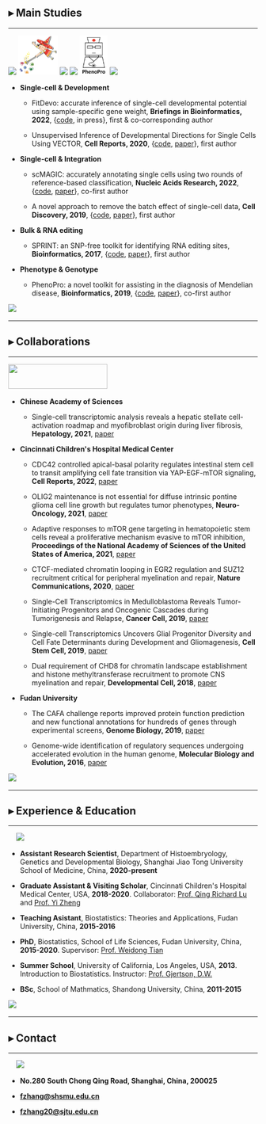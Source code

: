 ## ▸ Main Studies

---------------------------------------


<p float="left">
<img src="https://gitee.com/jumphone/public/raw/master/img/logo.png" height="80"/></a>
<img src="https://github.com/Drizzle-Zhang/scMAGIC/raw/main/figures/Logo.png" height="80">
<img src="https://github.com/jumphone/BEER/raw/master/DATA/Vector_LOGO.png" height="80">
<img src="https://github.com/jumphone/BEER/raw/master/DATA/BEER_LOGO.png" height="80">
<img src="https://github.com/jumphone/PhenoPro/raw/master/IMG/LOGO.png" height="80">
<img src="https://github.com/jumphone/SPRINT/raw/master/data/LOGO.png?raw=true" height="80">
</p>


* **Single-cell & Development**

   * FitDevo: accurate inference of single-cell developmental potential using sample-specific gene weight, **Briefings in Bioinformatics, 2022**, {[code](https://github.com/jumphone/FitDevo), in press}, first & co-corresponding author

   * Unsupervised Inference of Developmental Directions for Single Cells Using VECTOR, **Cell Reports, 2020**, {[code](https://github.com/jumphone/Vector), [paper](https://doi.org/10.1016/j.celrep.2020.108069)}, first author

* **Single-cell & Integration**

  * scMAGIC: accurately annotating single cells using two rounds of reference-based classification, **Nucleic Acids Research, 2022**, {[code](https://github.com/TianLab-Bioinfo/scMAGIC), [paper](https://doi.org/10.1093/nar/gkab1275)}, co-first author
  
   * A novel approach to remove the batch effect of single-cell data, **Cell Discovery, 2019**, {[code](https://github.com/jumphone/BEER), [paper](https://doi.org/10.1038/s41421-019-0114-x)}, first author
   
* **Bulk & RNA editing**

  * SPRINT: an SNP-free toolkit for identifying RNA editing sites, **Bioinformatics, 2017**, {[code](https://github.com/jumphone/SPRINT), [paper](https://doi.org/10.1093/bioinformatics/btx473)}, first author

* **Phenotype & Genotype**

  * PhenoPro: a novel toolkit for assisting in the diagnosis of Mendelian disease, **Bioinformatics, 2019**, {[code](https://github.com/jumphone/PhenoPro), [paper](https://doi.org/10.1093/bioinformatics/btz100)}, co-first author

<img src="https://fzhang.bioinfo-lab.com/img/white.png" height="50">

---------------------------------------

## ▸ Collaborations

---------------------------------------

<img src="https://fzhang.bioinfo-lab.com/img/colla_logo.png" width="200" height="50">

* **Chinese Academy of Sciences**
  
  * Single-cell transcriptomic analysis reveals a hepatic stellate cell-activation roadmap and myofibroblast origin during liver fibrosis, **Hepatology, 2021**, [paper](https://doi.org/10.1002/hep.31987)


* **Cincinnati Children's Hospital Medical Center**
  
  * CDC42 controlled apical-basal polarity regulates intestinal stem cell to transit amplifying cell fate transition via YAP-EGF-mTOR signaling, **Cell Reports, 2022**, [paper](https://doi.org/10.1016/j.celrep.2021.110009)

  * OLIG2 maintenance is not essential for diffuse intrinsic pontine glioma cell line growth but regulates tumor phenotypes, **Neuro-Oncology, 2021**, [paper](https://doi.org/10.1093/neuonc/noab016)

  * Adaptive responses to mTOR gene targeting in hematopoietic stem cells reveal a proliferative mechanism evasive to mTOR inhibition, **Proceedings of the National Academy of Sciences of the United States of America, 2021**, [paper](https://www.pnas.org/content/118/1/e2020102118)
 
  * CTCF-mediated chromatin looping in EGR2 regulation and SUZ12 recruitment critical for peripheral myelination and repair, **Nature Communications, 2020**, [paper](https://doi.org/10.1038/s41467-020-17955-2)

  * Single-Cell Transcriptomics in Medulloblastoma Reveals Tumor-Initiating Progenitors and Oncogenic Cascades during Tumorigenesis and Relapse, **Cancer Cell, 2019**, [paper](https://doi.org/10.1016/j.ccell.2019.07.009)

  * Single-cell Transcriptomics Uncovers Glial Progenitor Diversity and Cell Fate Determinants during Development and Gliomagenesis, **Cell Stem Cell, 2019**, [paper](https://doi.org/10.1016/j.stem.2019.03.006)

  * Dual requirement of CHD8 for chromatin landscape establishment and histone methyltransferase recruitment to promote CNS myelination and repair, **Developmental Cell, 2018**, [paper](https://doi.org/10.1016/j.devcel.2018.05.022)


* **Fudan University**

  * The CAFA challenge reports improved protein function prediction and new functional annotations for hundreds of genes through experimental screens, **Genome Biology, 2019**, [paper](https://doi.org/10.1186/s13059-019-1835-8)

  * Genome-wide identification of regulatory sequences undergoing accelerated evolution in the human genome, **Molecular Biology and Evolution, 2016**, [paper](https://doi.org/10.1093/molbev/msw128)

<img src="https://fzhang.bioinfo-lab.com/img/white.png" height="50">

---------------------------------------

## ▸ Experience & Education

---------------------------------------

&nbsp;&nbsp;&nbsp;&nbsp;<img src="https://fzhang.bioinfo-lab.com/img/jiaotong_logo.png" width="150">

* **Assistant Research Scientist**, Department of Histoembryology, Genetics and Developmental Biology, Shanghai Jiao Tong University School of Medicine, China, **2020-present**

* **Graduate Assistant & Visiting Scholar**, Cincinnati Children's Hospital Medical Center, USA, **2018-2020**. Collaborator: [Prof. Qing Richard Lu](https://www.cincinnatichildrens.org/bio/l/qing-richard-lu) and [Prof. Yi Zheng](https://www.cincinnatichildrens.org/bio/z/yi-zheng)

* **Teaching Asistant**, Biostatistics: Theories and Applications, Fudan University, China, **2015-2016**

* **PhD**, Biostatistics, School of Life Sciences, Fudan University, China, **2015-2020**. Supervisor: [Prof. Weidong Tian](https://life.fudan.edu.cn/9f/60/c31283a368480/page.htm)

* **Summer School**, University of California, Los Angeles, USA, **2013**. Introduction to Biostatistics. Instructor: [Prof. Gjertson, D.W.](https://ph.ucla.edu/faculty/gjertson)

* **BSc**, School of Mathmatics, Shandong University, China, **2011-2015** 

<img src="https://fzhang.bioinfo-lab.com/img/white.png" height="50">

---------------------------------------

## ▸ Contact

---------------------------------------

&nbsp;&nbsp;&nbsp;&nbsp;<img src="https://fzhang.bioinfo-lab.com/img/email_logo.png" width="200">

* **No.280 South Chong Qing Road, Shanghai, China, 200025**

* **fzhang@shsmu.edu.cn**

* **fzhang20@sjtu.edu.cn**

